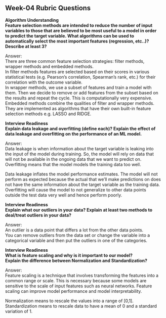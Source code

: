 ## Week-04 Rubric Questions

**Algorithm Understanding</br>
Feature selection methods are intended to reduce the number of input variables to those that are believed to be most useful to a model in order to predict the target variable. What algorithms can be used to automatically select the most important features (regression, etc..)? Describe at least 3?**

Answer:</br>
There are three common feature selection strategies: filter methods, wrapper methods and embedded methods.</br>
In filter methods features are selected based on their scores in various statistical tests (e.g. Pearson’s correlation, Spearman’s rank, etc.) for their correlation with the outcome variable.</br>
In wrapper methods, we use a subset of features and train a model with them. Then we decide to remove or add features from the subset based on the results and repeat the cycle. This is computationally very expensive.</br>
Embedded methods combine the qualities of filter and wrapper methods. They are implemented as algorithms that have their own built-in feature selection methods e.g. LASSO and RIDGE.</br>


**Interview Readiness</br>
Explain data leakage and overfitting (define each)?
Explain the effect of data leakage and overfitting on the performance of an ML model.**

Answer:</br>
Data leakage is when information about the target variable is leaking into the input of the model during training. So, the model will rely on data that will not be available in the ongoing data that we want to predict on.</br>
Overfitting means that the model models the training data too well.</br>

Data leakage inflates the model performance estimates. The model will not perform as expected because the actual that we’ll make predictions on does not have the same information about the target variable as the training data.</br>
Overfitting will cause the model to not generalize to other data points outside the test data very well and hence perform poorly.</br>

**Interview Readiness</br>
Explain what our outliers in your data?
Explain at least two methods to deal/treat outliers in your data?**

Answer:</br>
An outlier is a data point that differs a lot from the other data points.</br>
You can remove outliers from the data set or change the variable into a categorical variable and then put the outliers in one of the categories.</br>

**Interview Readiness</br>
What is feature scaling and why is it important to our model?</br>
Explain the difference between Normalization and Standardization?**

Answer:</br>
Feature scaling is a technique that involves transforming the features into a common range or scale. This is necessary because some models are sensitive to the scale of input features such as neural networks. Feature scaling can improve model performance and model interpretability.</br>

Normalization means to rescale the values into a range of [0,1]. Standardization means to rescale data to have a mean of 0 and a standard variation of 1.</br>
